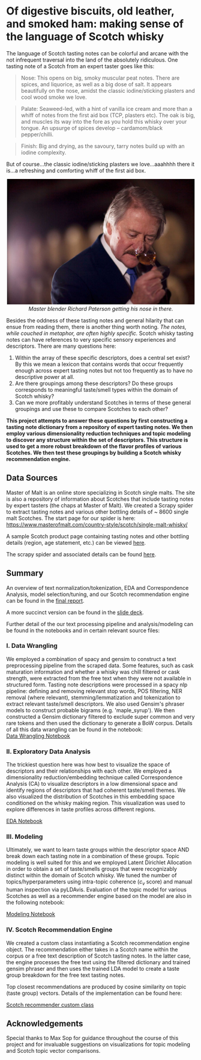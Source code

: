 # Of digestive biscuits, old leather, and smoked ham: making sense of the language of Scotch whisky

The language of Scotch tasting notes can be colorful and arcane with the not infrequent traversal into the land of the absolutely ridiculous. One tasting note of a Scotch from an expert taster goes like this:

>Nose: This opens on big, smoky muscular peat notes. There are spices, and liquorice, as well as a big dose of salt. It appears beautifully on the nose, amidst the classic iodine/sticking plasters and cool wood smoke we love.

>Palate: Seaweed-led, with a hint of vanilla ice cream and more than a whiff of notes from the first aid box (TCP, plasters etc). The oak is big, and muscles its way into the fore as you hold this whisky over your tongue. An upsurge of spices develop – cardamom/black pepper/chilli.

>Finish: Big and drying, as the savoury, tarry notes build up with an iodine complexity.


But of course...the classic iodine/sticking plasters we love...aaahhhh there it is...a refreshing and comforting whiff of the first aid box.

<p align="center">
    <img src="reports/figures/richpaterson_expert.jpg" alt="richpaterson_expert" width="500"/><br>
    <em>Master blender Richard Paterson getting his nose in there.</em>
</p>


Besides the oddness of these tasting notes and general hilarity that can ensue from reading them, there is another thing worth noting. *The notes, while couched in metaphor, are often highly specific.* Scotch whisky tasting notes can have references to very specific sensory experiences and descriptors. There are many questions here:

1. Within the array of these specific descriptors, does a central set exist? By this we mean a lexicon that contains words that occur frequently enough across expert tasting notes but not too frequently as to have no descriptive power at all.
2.  Are there groupings among these descriptors? Do these groups corresponds to meaningful taste/smell types within the domain of Scotch whisky?
3. Can we more profitably understand Scotches in terms of these general groupings and use these to compare Scotches to each other?

**This project attempts to answer these questions by first constructing a tasting note dictionary from a repository of expert tasting notes. We then employ various dimensionality reduction techniques and topic modeling to discover any structure within the set of descriptors. This structure is used to get a more robust breakdown of the flavor profiles of various Scotches. We then test these groupings by building a Scotch whisky recommendation engine.**

Data Sources 
------------

Master of Malt is an online store specializing in Scotch single malts. The site is also a repository of information about Scotches that include tasting notes by expert tasters (the chaps at Master of Malt). We created a Scrapy spider to extract tasting notes and various other bottling details of ~ 8600 single malt Scotches. The start page for our spider is here: <br>
https://www.masterofmalt.com/country-style/scotch/single-malt-whisky/ <br>

A sample Scotch product page containing tasting notes and other bottling details (region, age statement, etc.) can be viewed [here](https://www.masterofmalt.com/whiskies/lagavulin/lagavulin-16-year-old-whisky/). 

The scrapy spider and associated details can be found [here](https://github.com/admveen/ScotchNLP/blob/master/whiskeyscraper/whiskeyscraper/spiders/MM_spyder.py).

Summary 
------------

An overview of text normalization/tokenization, EDA and Correspondence Analysis, model selection/tuning, and our Scotch recommendation engine can be found in the [final report](https://github.com/admveen/ScotchNLP/blob/master/reports/Cpstone3_finalreport.pdf). 

A more succinct version can be found in the [slide deck](https://github.com/admveen/ScotchNLP/blob/master/reports/cpstone3_pres.pdf). 

Further detail of the our text processing pipeline and analysis/modeling can be found in the notebooks and in certain relevant source files:

### I. Data Wrangling 

We employed a combination of spacy and gensim to construct a text preprocessing pipeline from the scraped data. Some features, such as cask maturation information and whether a whisky was chill filtered or cask strength, were extracted from the free text when they were not available in structured form. Tasting note descriptions were processed in a spacy nlp pipeline: defining and removing relevant stop words, POS filtering, NER removal (where relevant), stemming/lemmatization and tokenization to extract relevant taste/smell descriptors. We also used Gensim's phraser models to construct probable bigrams (e.g. 'maple_syrup'). We then constructed a Gensim dictionary filtered to exclude super common and very rare tokens and then used the dictionary to generate a BoW corpus. Details of all this data wrangling can be found in the notebook: <br>
[Data Wrangling Notebook](https://github.com/admveen/ScotchNLP/blob/master/DataWrangling.ipynb) <br>

### II. Exploratory Data Analysis

The trickiest question here was how best to visualize the space of descriptors and their relationships with each other. We employed a dimensionality reduction/embedding technique called Correspondence Analysis (CA) to visualize descriptors in a low dimensional space and identify regions of descriptors that had coherent taste/smell themes. We also visualized the distribution of Scotches in this embedding space conditioned on the whisky making region. This visualization was used to explore differences in taste profiles across different regions. <br>

[EDA Notebook](https://github.com/admveen/ScotchNLP/blob/master/EDA.ipynb) <br>

### III. Modeling 

Ultimately, we want to learn taste groups within the descriptor space AND break down each tasting note in a combination of these groups. Topic modeling is well suited for this and we employed Latent Dirichlet Allocation in order to obtain a set of taste/smells groups that were recognizably distinct within the domain of Scotch whisky. We tuned the number of topics/hyperparameters using intra-topic coherence ($c_v$ score) and manual human inspection via pyLDAvis. Evaluation of the topic model for various Scotches as well as a recommender engine based on the model are also in the following notebook: <br>

[Modeling Notebook](https://github.com/admveen/ScotchNLP/blob/master/Modeling.ipynb) <br>

### IV. Scotch Recommendation Engine

We created a custom class instantiating a Scotch recommendation engine object. The recommendation either takes in a Scotch name within the corpus or a free text description of Scotch tasting notes. In the latter case, the engine processes the free text using the filtered dictionary and trained gensim phraser and then uses the trained LDA model to create a taste group breakdown for the free text tasting notes. 

Top closest recommendations are produced by cosine similarity on topic (taste group) vectors. Details of the implementation can be found here: <br>

[Scotch recommender custom class](https://github.com/admveen/ScotchNLP/blob/master/src/ScotchRecommender.py) <br>

Acknowledgements 
------------

Special thanks to Max Sop for guidance throughout the course of this project and for invaluable suggestions on visualizations for topic modeling and Scotch topic vector comparisons.